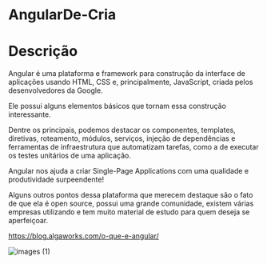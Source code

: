 # AngularDe-Cria

# Descrição

Angular é uma plataforma e framework para construção da interface de aplicações usando HTML, CSS e, principalmente, JavaScript, criada pelos desenvolvedores da Google.

Ele possui alguns elementos básicos que tornam essa construção interessante.

Dentre os principais, podemos destacar os componentes, templates, diretivas, roteamento, módulos, serviços, injeção de dependências e ferramentas de infraestrutura que automatizam tarefas, como a de executar os testes unitários de uma aplicação.

Angular nos ajuda a criar Single-Page Applications com uma qualidade e produtividade surpeendente!

Alguns outros pontos dessa plataforma que merecem destaque são o fato de que ela é open source, possui uma grande comunidade, existem várias empresas utilizando e tem muito material de estudo para quem deseja se aperfeiçoar.

<a> https://blog.algaworks.com/o-que-e-angular/ </a>

![images (1)](https://user-images.githubusercontent.com/55251002/71993869-93e2b900-3216-11ea-9851-33875bc2d54c.png)
